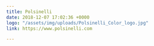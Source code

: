```yaml
---
title: Polsinelli
date: 2018-12-07 17:02:36 +0000
logo: "/assets/img/uploads/Polsinelli_Color_logo.jpg"
link: https://www.polsinelli.com

---
```

